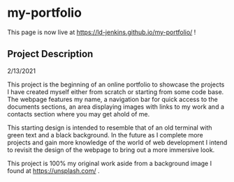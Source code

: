 # my-portfolio

This page is now live at https://ld-jenkins.github.io/my-portfolio/ !

## Project Description

2/13/2021

This project is the beginning of an online portfolio to showcase the projects I have created myself either from scratch or starting from some code base.
The webpage features my name, a navigation bar for quick access to the documents sections, an area displaying images with links to my work and a contacts section where you may get ahold of me.

This starting design is intended to resemble that of an old terminal with green text and a black background. In the future as I complete more projects and gain more knowledge of the world of web development I intend to revisit the design of the webpage to bring out a more immersive look.

This project is 100% my original work aside from a background image I found at https://unsplash.com/ .